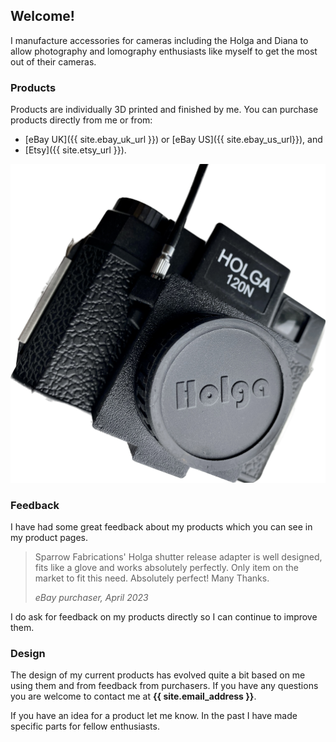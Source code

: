 ## Welcome!
I manufacture accessories for cameras including the Holga and Diana to allow photography and lomography enthusiasts like myself to get the most out of their cameras.

### Products
Products are individually 3D printed and finished by me. You can purchase products directly from me or from:

- [eBay UK]({{ site.ebay_uk_url }}) or [eBay US]({{ site.ebay_us_url}}), and
- [Etsy]({{ site.etsy_url }}).

![A picture of a Holga 120 adapter](images/holga-120-adapter/holga-120-adapter-1.jpg)

### Feedback
I have had some great feedback about my products which you can see in my product pages.

>Sparrow Fabrications' Holga shutter release adapter is well designed, fits like a glove and works absolutely perfectly. Only item on the market to fit this need. Absolutely perfect! Many Thanks.
>
>*eBay purchaser, April 2023*

I do ask for feedback on my products directly so I can continue to improve them.

### Design
The design of my current products has evolved quite a bit based on me using them and from feedback from purchasers. If you have any questions you are welcome to contact me at **{{ site.email_address }}**.

If you have an idea for a product let me know. In the past I have made specific parts for fellow enthusiasts.
